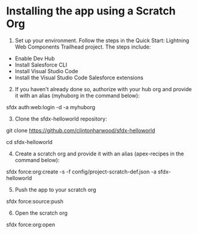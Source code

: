 # Installing the app using a Scratch Org

1. Set up your environment. Follow the steps in the Quick Start: Lightning Web Components Trailhead project. The steps include:

* Enable Dev Hub
* Install Salesforce CLI
* Install Visual Studio Code
* Install the Visual Studio Code Salesforce extensions

2. If you haven't already done so, authorize with your hub org and provide it with an alias (myhuborg in the command below):

sfdx auth:web:login -d -a myhuborg

3. Clone the sfdx-helloworld repository:

git clone https://github.com/clintonharwood/sfdx-helloworld

cd sfdx-helloworld

4. Create a scratch org and provide it with an alias (apex-recipes in the command below):

sfdx force:org:create -s -f config/project-scratch-def.json -a sfdx-helloworld

5. Push the app to your scratch org

sfdx force:source:push

6. Open the scratch org

sfdx force:org:open
